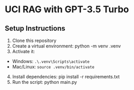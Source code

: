 # UCI RAG with GPT-3.5 Turbo
## Setup Instructions
1. Clone this repository
2. Create a virtual environment: python -m venv .venv
3. Activate it:
- Windows: `.\.venv\Scripts\activate`
- Mac/Linux: `source .venv/bin/activate`
4. Install dependencies: pip install -r requirements.txt
5. Run the script: python main.py







